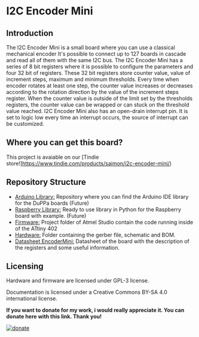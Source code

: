 # I2C Encoder Mini

## Introduction
The I2C Encoder Mini is a small board where you can use a classical mechanical encoder
It's possible to connect up to 127 boards in cascade and read all of them with the same I2C bus.
The I2C Encoder Mini has a series of 8 bit registers where it is possible to configure  the parameters and four 32 bit of registers. These 32 bit registers store counter value, value of increment steps, maximum and minimum thresholds.
Every time when encoder rotates at least one step, the counter value increases or decreases according to the rotation direction by the value of the increment steps register.
When the counter value is outside of the limit set by the thresholds registers, the counter value can be wrapped or can stuck on the threshold value reached.
I2C Encoder Mini also has an open-drain interrupt pin. It is set to logic low every time an interrupt occurs, the source of interrupt can be customized.

## Where you can get this board?
This project is avaiable on our [Tindie store!]https://www.tindie.com/products/saimon/i2c-encoder-mini/)



## Repository Structure
* [Arduino Library:](https://github.com/Fattoresaimon/ArduinoDuPPaLib) Repository where you can find the Arduino IDE library for the DuPPa boards  (Future)
* [Raspberry Library:](/Python%20Raspberry%20Library) Ready to use library in Python for the Raspberry board with example. (Future)
* [Firmware:](/Firmware) Project folder of Atmel Studio contain the code running inside of the ATtiny 402
* [Hardware:](/Hardware) Folder containing the gerber file, schematic and BOM. 
* [Datasheet EncoderMini:](EncoderMini_v1.2.pdf) Datasheet of the board with the description of the registers and some useful information.



## Licensing

Hardware and firmware are licensed under GPL-3 license.

Documentation is licensed under a Creative Commons BY-SA 4.0 international license.


**If you want to donate for my work, i would really appreciate it. You can donate here with this link. Thank you!**

[![donate](https://www.paypalobjects.com/en_US/i/btn/btn_donateCC_LG.gif)](https://www.paypal.com/cgi-bin/webscr?cmd=_s-xclick&hosted_button_id=5DX7BCX7JD5SL)
